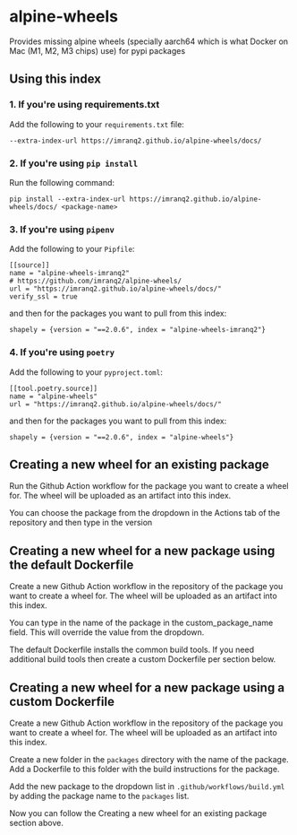 # alpine-wheels
Provides missing alpine wheels (specially aarch64 which is what Docker on Mac (M1, M2, M3 chips) use) for pypi packages


## Using this index
### 1. If you're using requirements.txt
Add the following to your `requirements.txt` file:
```
--extra-index-url https://imranq2.github.io/alpine-wheels/docs/
```
### 2. If you're using `pip install`
Run the following command:
```
pip install --extra-index-url https://imranq2.github.io/alpine-wheels/docs/ <package-name>
```
### 3. If you're using `pipenv`
Add the following to your `Pipfile`:
```
[[source]]
name = "alpine-wheels-imranq2"
# https://github.com/imranq2/alpine-wheels/
url = "https://imranq2.github.io/alpine-wheels/docs/"
verify_ssl = true
```
and then for the packages you want to pull from this index:
```
shapely = {version = "==2.0.6", index = "alpine-wheels-imranq2"}
```
### 4. If you're using `poetry`
Add the following to your `pyproject.toml`:
```
[[tool.poetry.source]]
name = "alpine-wheels"
url = "https://imranq2.github.io/alpine-wheels/docs/"
```
and then for the packages you want to pull from this index:
```
shapely = {version = "==2.0.6", index = "alpine-wheels"}
```

## Creating a new wheel for an existing package
Run the Github Action workflow for the package you want to create a wheel for. The wheel will be uploaded as an artifact into this index.

You can choose the package from the dropdown in the Actions tab of the repository and then type in the version

## Creating a new wheel for a new package using the default Dockerfile
Create a new Github Action workflow in the repository of the package you want to create a wheel for. The wheel will be uploaded as an artifact into this index.

You can type in the name of the package in the custom_package_name field.  This will override the value from the dropdown.

The default Dockerfile installs the common build tools.  If you need additional build tools then create a custom Dockerfile per section below.

## Creating a new wheel for a new package using a custom Dockerfile
Create a new Github Action workflow in the repository of the package you want to create a wheel for. The wheel will be uploaded as an artifact into this index.

Create a new folder in the `packages` directory with the name of the package.  Add a Dockerfile to this folder with the build instructions for the package.

Add the new package to the dropdown list in `.github/workflows/build.yml` by adding the package name to the `packages` list.

Now you can follow the Creating a new wheel for an existing package section above.
